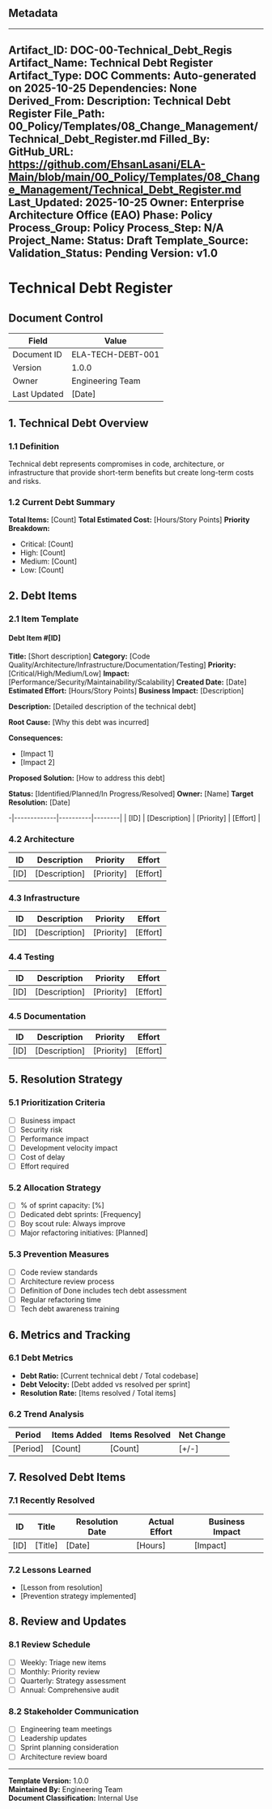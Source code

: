 ## Metadata
---
Artifact_ID: DOC-00-Technical_Debt_Regis
Artifact_Name: Technical Debt Register
Artifact_Type: DOC
Comments: Auto-generated on 2025-10-25
Dependencies: None
Derived_From: 
Description: Technical Debt Register
File_Path: 00_Policy/Templates/08_Change_Management/Technical_Debt_Register.md
Filled_By: 
GitHub_URL: https://github.com/EhsanLasani/ELA-Main/blob/main/00_Policy/Templates/08_Change_Management/Technical_Debt_Register.md
Last_Updated: 2025-10-25
Owner: Enterprise Architecture Office (EAO)
Phase: Policy
Process_Group: Policy
Process_Step: N/A
Project_Name: 
Status: Draft
Template_Source: 
Validation_Status: Pending
Version: v1.0
---
# Technical Debt Register

## Document Control
| Field | Value |
|-------|-------|
| Document ID | ELA-TECH-DEBT-001 |
| Version | 1.0.0 |
| Owner | Engineering Team |
| Last Updated | [Date] |

## 1. Technical Debt Overview

### 1.1 Definition
Technical debt represents compromises in code, architecture, or infrastructure that provide short-term benefits but create long-term costs and risks.

### 1.2 Current Debt Summary
**Total Items:** [Count]
**Total Estimated Cost:** [Hours/Story Points]
**Priority Breakdown:**
- Critical: [Count]
- High: [Count]
- Medium: [Count]
- Low: [Count]

## 2. Debt Items

### 2.1 Item Template

#### Debt Item #[ID]
**Title:** [Short description]
**Category:** [Code Quality/Architecture/Infrastructure/Documentation/Testing]
**Priority:** [Critical/High/Medium/Low]
**Impact:** [Performance/Security/Maintainability/Scalability]
**Created Date:** [Date]
**Estimated Effort:** [Hours/Story Points]
**Business Impact:** [Description]

**Description:**
[Detailed description of the technical debt]

**Root Cause:**
[Why this debt was incurred]

**Consequences:**
- [Impact 1]
- [Impact 2]

**Proposed Solution:**
[How to address this debt]

**Status:** [Identified/Planned/In Progress/Resolved]
**Owner:** [Name]
**Target Resolution:** [Date]

-|-------------|----------|--------|
| [ID] | [Description] | [Priority] | [Effort] |

### 4.2 Architecture
| ID | Description | Priority | Effort |
|----|-------------|----------|--------|
| [ID] | [Description] | [Priority] | [Effort] |

### 4.3 Infrastructure
| ID | Description | Priority | Effort |
|----|-------------|----------|--------|
| [ID] | [Description] | [Priority] | [Effort] |

### 4.4 Testing
| ID | Description | Priority | Effort |
|----|-------------|----------|--------|
| [ID] | [Description] | [Priority] | [Effort] |

### 4.5 Documentation
| ID | Description | Priority | Effort |
|----|-------------|----------|--------|
| [ID] | [Description] | [Priority] | [Effort] |

## 5. Resolution Strategy

### 5.1 Prioritization Criteria
- [ ] Business impact
- [ ] Security risk
- [ ] Performance impact
- [ ] Development velocity impact
- [ ] Cost of delay
- [ ] Effort required

### 5.2 Allocation Strategy
- [ ] % of sprint capacity: [%]
- [ ] Dedicated debt sprints: [Frequency]
- [ ] Boy scout rule: Always improve
- [ ] Major refactoring initiatives: [Planned]

### 5.3 Prevention Measures
- [ ] Code review standards
- [ ] Architecture review process
- [ ] Definition of Done includes tech debt assessment
- [ ] Regular refactoring time
- [ ] Tech debt awareness training

## 6. Metrics and Tracking

### 6.1 Debt Metrics
- **Debt Ratio:** [Current technical debt / Total codebase]
- **Debt Velocity:** [Debt added vs resolved per sprint]
- **Resolution Rate:** [Items resolved / Total items]

### 6.2 Trend Analysis
| Period | Items Added | Items Resolved | Net Change |
|--------|-------------|----------------|------------|
| [Period] | [Count] | [Count] | [+/-] |

## 7. Resolved Debt Items

### 7.1 Recently Resolved
| ID | Title | Resolution Date | Actual Effort | Business Impact |
|----|-------|-----------------|---------------|------------------|
| [ID] | [Title] | [Date] | [Hours] | [Impact] |

### 7.2 Lessons Learned
- [Lesson from resolution]
- [Prevention strategy implemented]

## 8. Review and Updates

### 8.1 Review Schedule
- [ ] Weekly: Triage new items
- [ ] Monthly: Priority review
- [ ] Quarterly: Strategy assessment
- [ ] Annual: Comprehensive audit

### 8.2 Stakeholder Communication
- [ ] Engineering team meetings
- [ ] Leadership updates
- [ ] Sprint planning consideration
- [ ] Architecture review board

---

**Template Version:** 1.0.0  
**Maintained By:** Engineering Team  
**Document Classification:** Internal Use
